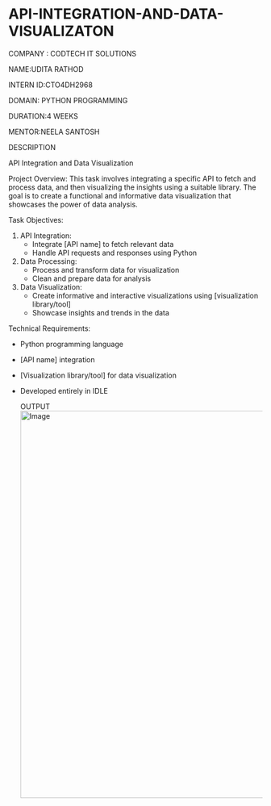 # API-INTEGRATION-AND-DATA-VISUALIZATON
COMPANY : CODTECH IT SOLUTIONS

NAME:UDITA RATHOD

INTERN ID:CTO4DH2968

DOMAIN: PYTHON PROGRAMMING

DURATION:4 WEEKS

MENTOR:NEELA SANTOSH

DESCRIPTION

API Integration and Data Visualization

Project Overview:
This task involves integrating a specific API to fetch and process data, and then visualizing the insights using a suitable library. The goal is to create a functional and informative data visualization that showcases the power of data analysis.

Task Objectives:

1. API Integration:
    - Integrate [API name] to fetch relevant data
    - Handle API requests and responses using Python
2. Data Processing:
    - Process and transform data for visualization
    - Clean and prepare data for analysis
3. Data Visualization:
    - Create informative and interactive visualizations using [visualization library/tool]
    - Showcase insights and trends in the data

Technical Requirements:

- Python programming language
- [API name] integration
- [Visualization library/tool] for data visualization
- Developed entirely in IDLE

  OUTPUT
  <img width="1366" height="768" alt="Image" src="https://github.com/user-attachments/assets/d0619d2f-19c5-45b4-953b-b440c0e2369a" />

  
